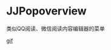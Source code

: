 # JJPopoverview
类似QQ阅读、微信阅读内容编辑器的菜单

[gif](https://github.com/JRJian/JJPopoverview/blob/master/video.gif)